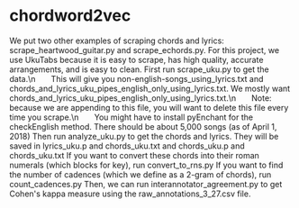 # chordword2vec
We put two other examples of scraping chords and lyrics: scrape_heartwood_guitar.py and scrape_echords.py. For this project, we use UkuTabs because it is easy to scrape, has high quality, accurate arrangements, and is easy to clean. 
First run scrape_uku.py to get the data.\n
&nbsp;&nbsp;&nbsp;&nbsp;&nbsp;&nbsp;This will give you non-english-songs_using_lyrics.txt and chords_and_lyrics_uku_pipes_english_only_using_lyrics.txt. We mostly want chords_and_lyrics_uku_pipes_english_only_using_lyrics.txt.\n
&nbsp;&nbsp;&nbsp;&nbsp;&nbsp;&nbsp;Note: because we are appending to this file, you will want to delete this file every time you scrape.\n
&nbsp;&nbsp;&nbsp;&nbsp;&nbsp;&nbsp;You might have to install pyEnchant for the checkEnglish method.
There should be about 5,000 songs (as of April 1, 2018)
Then run analyze_uku.py to get the chords and lyrics. They will be saved in lyrics_uku.p and chords_uku.txt and chords_uku.p and chords_uku.txt 
If you want to convert these chords into their roman numerals (which blocks for key), run convert_to_rns.py
If you want to find the number of cadences (which we define as a 2-gram of chords), run count_cadences.py
Then, we can run interannotator_agreement.py to get Cohen's kappa measure using the raw_annotations_3_27.csv file.
